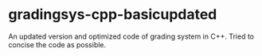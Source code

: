 # gradingsys-cpp-basicupdated
An updated version and optimized code of grading system in C++.
Tried to concise the code as possible.

